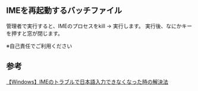 ## IMEを再起動するバッチファイル

管理者で実行すると、IMEのプロセスをkill -> 実行します。
実行後、なにかキーを押すと窓が閉じます。

※自己責任でご利用ください

## 参考

[【Windows】IMEのトラブルで日本語入力できなくなった時の解決法](https://qiita.com/_masa_u/items/b2e9c07f51a909c6e9b8) 